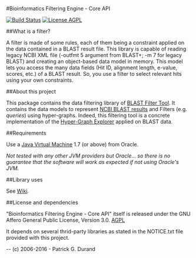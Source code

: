 #Bioinformatics Filtering Engine - Core API

[![Build Status](https://travis-ci.org/pgdurand/Bioinformatics-Filter-Engine.svg?branch=master)](https://travis-ci.org/pgdurand/Bioinformatics-Filter-Engine)
[![License AGPL](https://img.shields.io/badge/license-Affero%20GPL%203.0-blue.svg)](https://www.gnu.org/licenses/agpl-3.0.txt)

##What is a filter?

A filter is made of some rules, each of them being a constraint applied on the data contained in a BLAST result file. This library is capable of reading legacy NCBI XML file (-outfmt 5 argument from BLAST+; -m 7 for legacy BLAST) and creating an object-based data model in memory. This model lets you access the many data fields (Hit ID, alignment length, e-value, scores, etc.) of a BLAST result. So, you use a filter to select relevant hits using your own constraints.

##About this project

This package contains the data filtering library of [BLAST Filter Tool](https://github.com/pgdurand/BLAST-Filter-Tool). It contains the data models to represent [NCBI BLAST results](http://blast.ncbi.nlm.nih.gov/Blast.cgi) and Filters (e.g. *queries*) using hyper-graphs. Indeed, this filtering tool is a concrete implementation of the [Hyper-Graph Explorer](https://github.com/pgdurand/Hyper-Graph-Explorer) applied on BLAST data. 

##Requirements

Use a [Java Virtual Machine](http://www.oracle.com/technetwork/java/javase/downloads/index.html) 1.7 (or above) from Oracle. 

*Not tested with any other JVM providers but Oracle... so there is no guarantee that the software will work as expected if not using Oracle's JVM.*

##Library uses

See [Wiki](https://github.com/pgdurand/Bioinformatics-Filter-Engine/wiki).

##License and dependencies

"Bioinformatics Filtering Engine - Core API" itself is released under the GNU Affero General Public License, Version 3.0. [AGPL](https://www.gnu.org/licenses/agpl-3.0.txt)

It depends on several thrid-party libraries as stated in the NOTICE.txt file provided with this project.

--
(c) 2006-2016 - Patrick G. Durand
